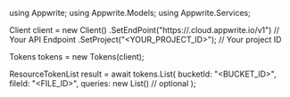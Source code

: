 using Appwrite;
using Appwrite.Models;
using Appwrite.Services;

Client client = new Client()
    .SetEndPoint("https://<REGION>.cloud.appwrite.io/v1") // Your API Endpoint
    .SetProject("<YOUR_PROJECT_ID>"); // Your project ID

Tokens tokens = new Tokens(client);

ResourceTokenList result = await tokens.List(
    bucketId: "<BUCKET_ID>",
    fileId: "<FILE_ID>",
    queries: new List<string>() // optional
);